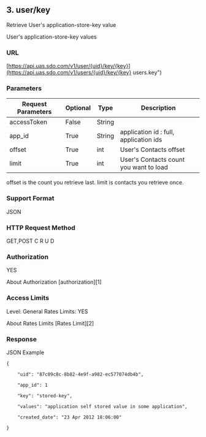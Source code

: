 ## 3. user/key

Retrieve User's application-store-key value

User's application-store-key values

### URL

[https://api.uas.sdo.com/v1/user/{uid}/key/{key}](https://api.uas.sdo.com/v1/users/{uid}/key/{key}  users.key")


### Parameters
Request Parameters  |  Optional  |  Type  |  Description  
-------------|-----------|---------|--------
accessToken			|  False	 |  String|  
app_id              |  True      | String | application id : full, application ids  
offset				|  True      |  int   |  User's Contacts offset  
limit 				|  True      |  int   |  User's Contacts count you want to load  

offset is the count you retrieve last.
limit is contacts you retrieve once.


### Support Format

JSON

### HTTP Request Method

GET,POST
C
R
U
D

### Authorization

YES


About Authorization [authorization][1]

### Access Limits

Level: General
Rates Limits: YES


About Rates Limits [Rates Limit][2]

### Response

JSON Example


    {

        "uid": "87c09c8c-8b82-4e9f-a982-ec577074db4b",

		"app_id": 1

        "key": "stored-key",

        "values": "application self stored value in some application",

		"created_date": "23 Apr 2012 18:06:00"

  	}
    

